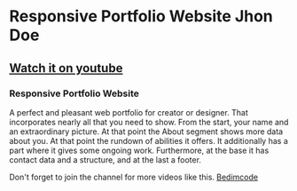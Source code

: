 # Responsive Portfolio Website Jhon Doe

## [Watch it on youtube](https://youtu.be/6cidbUHNZRQ)

###  Responsive Portfolio Website
A perfect and pleasant web portfolio for creator or designer. That incorporates nearly all that you need to show. From the start, your name and an extraordinary picture. At that point the About segment shows more data about you. At that point the rundown of abilities it offers. It additionally has a part where it gives some ongoing work. Furthermore, at the base it has contact data and a structure, and at the last a footer.

Don't forget to join the channel for more videos like this.
[Bedimcode](https://www.youtube.com/c/Bedimcode)
